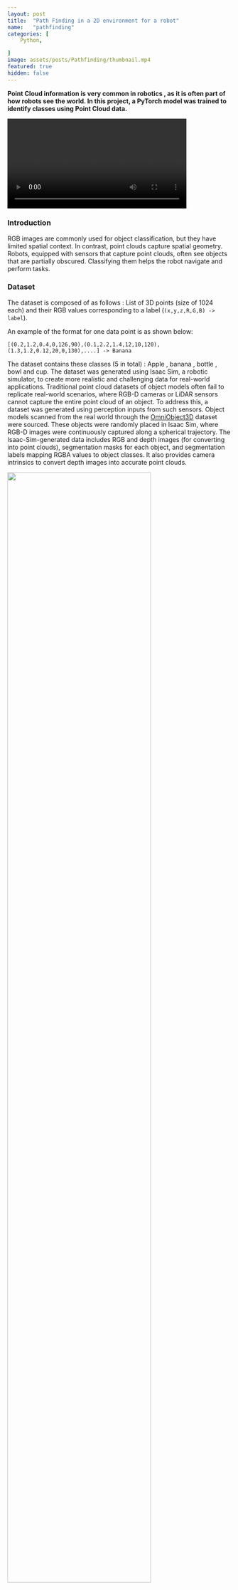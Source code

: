 ```yaml
---
layout: post
title:  "Path Finding in a 2D environment for a robot"
name:   "pathfinding"
categories: [
    Python,

]
image: assets/posts/Pathfinding/thumbnail.mp4
featured: true
hidden: false
---
```


**Point Cloud information is very common in robotics , as it is often part of how robots see the world. In this project, a PyTorch model was trained to identify classes using Point Cloud data.**

<video autoplay loop controls src="{{ site.baseurl }}/assets/posts/PointNet/thumbnail.mp4" width="80%"></video>

### Introduction

RGB images are commonly used for object classification, but they have limited spatial context. In contrast, point clouds capture spatial geometry. Robots, equipped with sensors that capture point clouds, often see objects that are partially obscured. Classifying them helps the robot navigate and perform tasks.

### Dataset

The dataset is composed of as follows : List of 3D points (size of 1024 each) and their RGB values corresponding to a label (`(x,y,z,R,G,B) -> label`).

An example of the format for one data point is as shown below:
```
[(0.2,1.2,0.4,0,126,90),(0.1,2.2,1.4,12,10,120),(1.3,1.2,0.12,20,0,130),....] -> Banana
```
The dataset contains these classes (5 in total) : Apple , banana , bottle , bowl and cup.
The dataset was generated using Isaac Sim, a robotic simulator, to create more realistic and challenging data for real-world applications. Traditional point cloud datasets of object models often fail to replicate real-world scenarios, where RGB-D cameras or LiDAR sensors cannot capture the entire point cloud of an object. To address this, a dataset was generated using perception inputs from such sensors.
Object models scanned from the real world through the [OmniObject3D](https://omniobject3d.github.io/) dataset were sourced. These objects were randomly placed in Isaac Sim, where RGB-D images were continuously captured along a spherical trajectory.
The Isaac-Sim-generated data includes RGB and depth images (for converting into point clouds), segmentation masks for each object, and segmentation labels mapping RGBA values to object classes. It also provides camera intrinsics to convert depth images into accurate point clouds.
                
<img src = "{{ site.baseurl }}/assets/posts/PointNet/dataset.png" width="80%">

*Top row: The image from IssacSim, Middle Row:  Depth Information, Bottom Row: Segmentation data*

### Network Structure

The network was built on top of the PointNet network architecture ([Qi, C.R. et al., 2016. PointNet: Deep Learning on Point Sets for 3D Classification and Segmentation](https://doi.org/10.48550/arXiv.1612.00593)), with added RGB data. The order of the points does not matter, as it the are pretty random, so some kind of a symmetric function is need (max pooling) and also the translation and rotation of an object should not matter so additional transformation layers were added (T-Net).

<img src = "{{ site.baseurl }}/assets/posts/PointNet/pointNetOriginal.png" width="80%">

*The original PointNet structure, as seen in Qi, [C.R. et al., 2016](https://doi.org/10.48550/arXiv.1612.00593)*

The canonical PointNet architecture is extended by incorporating RGB color channel information from the point cloud data. The additional 3 dimensions are processed through a 4-layer MLP, with max pooling applied to remove order bias. The resulting feature vector is then concatenated with the PointNet feature vector for classification.

<img src = "{{ site.baseurl }}/assets/posts/PointNet/PointNet.png" width="80%">

*The modified PointNet structure, adding the RGB values.*

### (Drumroll...) The Results

The model achieved 80% accuracy on the training set and 70% on the test set. Here is the learning curve:

<img src = "{{ site.baseurl }}/assets/posts/PointNet/train.png" width="80%">

*The Learning curves.*

### Comparison with other Methods (KNN)

Is this fancy neural network worth the hassle? Did we go way above our head? To test this, the network was put head to head against a more traditional method, which was chosen to be K nearest neighbors (KNN). KNN was practically useless , as it gave a accuracy of 27%, which is almost as good as just guessing (there are 5 classes).

### Acknowledgments

This was a group project, and was done with these dashing individuals:

Zhengyang Kris Weng and Zhengxiao Han.